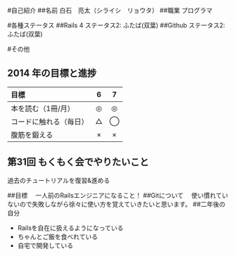 #自己紹介
##名前
  白石　亮太（シライシ　リョウタ）
##職業
  プログラマ

#各種ステータス
##Rails 4
  ステータス2: ふたば(双葉)
##Github
  ステータス2: ふたば(双葉)

#その他
## 2014 年の目標と進捗
| 目標 | 6 | 7 |
| :--- | :-: | :-: |
| 本を読む（1冊/月） | ◎ | ◎ |
| コードに触れる（毎日） | △ | ◯ |
| 腹筋を鍛える | × | × |

## 第31回 もくもく会でやりたいこと
  過去のチュートリアルを復習&進める

##目標
　一人前のRailsエンジニアになること！
##Gitについて
　使い慣れていないので失敗しながら徐々に使い方を覚えていきたいと思います。
##二年後の自分
  * Railsを自在に扱えるようになっている
  * ちゃんとご飯を食べれている
  * 自宅で開発している


